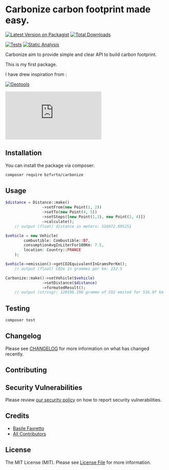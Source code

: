 # Carbonize carbon footprint made easy.

[![Latest Version on Packagist](https://img.shields.io/packagist/v/bzfvrto/carbonize.svg?style=flat-square)](https://packagist.org/packages/bzfvrto/carbonize)
[![Total Downloads](https://img.shields.io/packagist/dt/bzfvrto/carbonize.svg?style=flat-square)](https://packagist.org/packages/bzfvrto/carbonize)
<!-- [![Tests](https://img.shields.io/github/actions/workflow/status/bzfvrto/carbonize/run-tests.yml?branch=main&label=tests&style=flat-square)](https://github.com/bzfvrto/carbonize/actions/workflows/run-tests.yml) -->
[![Tests](https://github.com/bzfvrto/Carbonize/actions/workflows/test.yml/badge.svg?branch=main)](https://github.com/bzfvrto/Carbonize/actions/workflows/test.yml)
[![Static Analysis](https://github.com/bzfvrto/Carbonize/actions/workflows/static-analysis.yml/badge.svg)](https://github.com/bzfvrto/Carbonize/actions/workflows/static-analysis.yml)

Carbonize aim to provide simple and clear API to build carbon footprint.

This is my first package.

I have drew inspiration from :

[![Geotools](https://github.com/thephpleague/geotools)](https://github.com/thephpleague/geotools)

[![Spatie php skeleton](https://github.com/spatie/package-skeleton-php/blob/main/README.md)](https://github.com/spatie/package-skeleton-php/blob/main/README.md)

## Installation

You can install the package via composer:

```bash
composer require bzfvrto/carbonize
```

## Usage

```php
$distance = Distance::make()
                ->setFrom(new Point(1, 2))
                ->setTo(new Point(4, 5))
                ->setSteps([new Point(1,3), new Point(2, 4)])
                ->calculate();
    // output (float) distance in meters: 516972.895251

$vehicle = new Vehicle(
        combustible: Combustible::B7,
        consumptionAvgInLiterFor100Km: 7.5,
        location: Country::FRANCE
    );

$vehicle->emission()->getCO2EquivalentInGramsPerKm();
    // output (float) C02e in grammes per km: 232.5

Carbonize::make()->setVehicle($vehicle)
                ->setDistance($distance)
                ->formatedResult();
    // output (string): 120196.198 gramme of CO2 emited for 516.97 km
```

## Testing

```bash
composer test
```

## Changelog

Please see [CHANGELOG](CHANGELOG.md) for more information on what has changed recently.

## Contributing

<!-- Please see [CONTRIBUTING](https://github.com/spatie/.github/blob/main/CONTRIBUTING.md) for details. -->

## Security Vulnerabilities

Please review [our security policy](../../security/policy) on how to report security vulnerabilities.

## Credits

- [Basile Favretto](https://github.com/bzfvrto)
- [All Contributors](../../contributors)

## License

The MIT License (MIT). Please see [License File](LICENSE.md) for more information.

